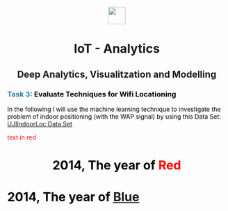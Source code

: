<p align="center">
  <a href="https://ubiqum.com/programs/data-analytics-and-machine-learning-program/"><img src = "https://scontent-ber1-1.cdninstagram.com/vp/706a70a2cf2361d0b5c0c9335e9d06d1/5D6D4095/t51.2885-19/s320x320/22352400_125994984820756_7444932873942990848_n.jpg?_nc_ht=scontent-ber1-1.cdninstagram.com" width = 40> </a>
</p>

<h1 align=center>IoT - Analytics</h1>
<h2 align=center>Deep Analytics, Visualitzation and Modelling</h2>

<h3 align=left><font color = #277a9a>Task 3: <font color = black>Evaluate Techniques for Wifi Locationing</h3>

In the following I will use the machine learning technique to investigate the problem of indoor positioning (with the WAP signal) by using this Data Set: [UJIIndoorLoc Data Set ](http://archive.ics.uci.edu/ml/datasets/UJIIndoorLoc)



<span style="color:red">text in red</span>

<center> <h1>2014, The year of <span style="color:red">Red</span></h1> </center>

# 2014, The year of [Blue](#)
